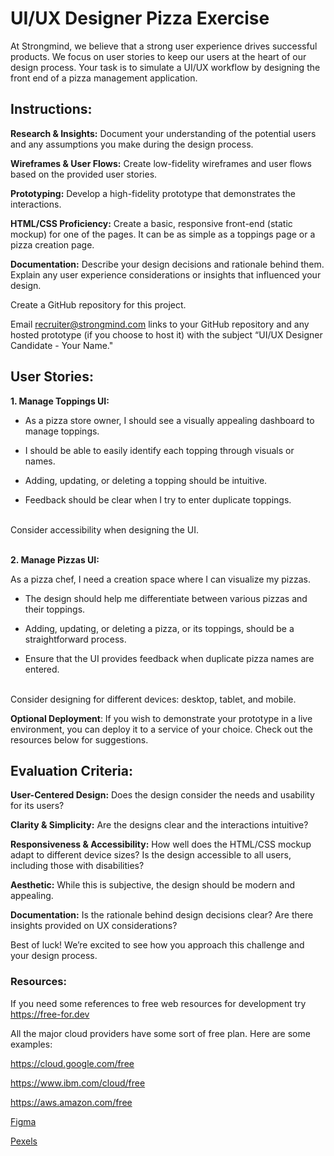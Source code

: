 # UI/UX Designer Pizza Exercise 

At Strongmind, we believe that a strong user experience drives successful products. We focus on user stories to keep our users at the heart of our design process. Your task is to simulate a UI/UX workflow by designing the front end of a pizza management application. 

## Instructions: 

**Research & Insights:** Document your understanding of the potential users and any assumptions you make during the design process. 

**Wireframes & User Flows:** Create low-fidelity wireframes and user flows based on the provided user stories. 

**Prototyping:** Develop a high-fidelity prototype that demonstrates the interactions. 

**HTML/CSS Proficiency:** Create a basic, responsive front-end (static mockup) for one of the pages. It can be as simple as a toppings page or a pizza creation page. 

**Documentation:** Describe your design decisions and rationale behind them. Explain any user experience considerations or insights that influenced your design. 

Create a GitHub repository for this project. 

Email recruiter@strongmind.com links to your GitHub repository and any hosted prototype (if you choose to host it) with the subject “UI/UX Designer Candidate - Your Name." 

 

## User Stories: 

**1. Manage Toppings UI:** 

* As a pizza store owner, I should see a visually appealing dashboard to manage toppings. 

* I should be able to easily identify each topping through visuals or names. 

* Adding, updating, or deleting a topping should be intuitive. 

* Feedback should be clear when I try to enter duplicate toppings. 


\
Consider accessibility when designing the UI. 


\
**2. Manage Pizzas UI:**

As a pizza chef, I need a creation space where I can visualize my pizzas. 

* The design should help me differentiate between various pizzas and their toppings. 

* Adding, updating, or deleting a pizza, or its toppings, should be a straightforward process. 

* Ensure that the UI provides feedback when duplicate pizza names are entered. 

\
Consider designing for different devices: desktop, tablet, and mobile. 


 

**Optional Deployment**: If you wish to demonstrate your prototype in a live environment, you can deploy it to a service of your choice. Check out the resources below for suggestions. 

 
 

## Evaluation Criteria: 

**User-Centered Design:** Does the design consider the needs and usability for its users? 

**Clarity & Simplicity:** Are the designs clear and the interactions intuitive? 

**Responsiveness & Accessibility:** How well does the HTML/CSS mockup adapt to different device sizes? Is the design accessible to all users, including those with disabilities? 

**Aesthetic:** While this is subjective, the design should be modern and appealing. 

**Documentation:** Is the rationale behind design decisions clear? Are there insights provided on UX considerations? 

 

 

Best of luck! We’re excited to see how you approach this challenge and your design process. 

 

 

### Resources:  

If you need some references to free web resources for development try https://free-for.dev  

All the major cloud providers have some sort of free plan. Here are some examples: 

https://cloud.google.com/free 

https://www.ibm.com/cloud/free 

https://aws.amazon.com/free 

[Figma](www.figma.com)

[Pexels](www.pexels.com)
